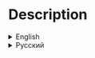 <h1>Description</h1>
<details>
<summary>English</summary>
<h2>Information</h2>

The modpack adds new mechanics and features:
<ul>
		<li>New suits and cosmetics;</li>
		<li>Disabled the ability for dead players to vote to make the ship leave;</li>
		<li>Self-destruct system is activated when you remove the apparatus, also you now take damage with radiation from the apparatus;</li>
		<li>Mines/turrets attacking enemies;</li>
		<li>Added reserved slots for: flashlight, walkie-talkie, key;</li>
		<li>Ship is wider, added windows and skyboxes when in orbit;</li>
		<li>Added new emotes.</li>
</ul>

Included [BQO Core](https://thunderstore.io/c/lethal-company/p/RebelSqu4d/BQO_Core/) modpack.

<h2>Modlist</h2>

|Mod                                                                                                          |Description                                                                                    |Author          |
|-------------------------------------------------------------------------------------------------------------|-----------------------------------------------------------------------------------------------|----------------|
|[Atomics Cosmetics](https://thunderstore.io/c/lethal-company/p/AtomicStudio/Atomics_Cosmetics/)              |Adds new cosmetics via the MoreCompany mod                                                     |AtomicStudio    |
|[Atomics Suits](https://thunderstore.io/c/lethal-company/p/AtomicStudio/Atomics_Suits/)                      |Adds some suits                                                                                |AtomicStudio    |
|[DisableShipVote](https://thunderstore.io/c/lethal-company/p/KoogeesMods/DisableShipVote/)                   |Disables the ability for dead players to vote to make the ship leave                           |KoogeesMods     |
|[Celestial Tint](https://thunderstore.io/c/lethal-company/p/sfDesat/Celestial_Tint/)                	      |Adds new visuals when in orbit                                                                 |sfDesat         |
|[FacilityMeltdown](https://thunderstore.io/c/lethal-company/p/loaforc/FacilityMeltdown/)                     |If the apparatus is removed, the self-destruct system is activated                             |loaforc         |
|[FairAI](https://thunderstore.io/c/lethal-company/p/TheFluff/FairAI/)                                        |Mines and turrets react to enemies                                                             |TheFluff        |
|[FasterItemDropship](https://thunderstore.io/c/lethal-company/p/FlipMods/FasterItemDropship/)                |Makes the Item Dropship arrive and leave faster                                                |FlipMods        |
|[FireExitFlip](https://thunderstore.io/c/lethal-company/p/PC/FireExitFlip/)                                  |When entering through fire exit this makes you turn away from the door                         |PC              |
|[HEV Suit](https://thunderstore.io/c/lethal-company/p/Dunn/HEV_Suit/)                                        |Adds HEV Suit from Half Life 1                                                                 |Dunn            |
|[Hold Scan Button](https://thunderstore.io/c/lethal-company/p/FutureSavior/Hold_Scan_Button/)                |Allows you to hold the scan button to continuously keep scanning                               |FutureSavior    |
|[LethalRadiation](https://thunderstore.io/c/lethal-company/p/gamehog44/LethalRadiation/)                     |Adds repercussions for removing the apparatus. Including: damage every hour, and screen blur   |gamehog44       |
|[Matty Fixes](https://thunderstore.io/c/lethal-company/p/mattymatty/Matty_Fixes/)                            |A collection of Fixes for the vanilla game, with focus on vanilla compatibility                |mattymatty      |
|[More Suits](https://thunderstore.io/c/lethal-company/p/x753/More_Suits/)                                    |Adds more suits to choose from, and can be used as a library to load your own suits!           |x753            |
|[MoreItems](https://thunderstore.io/c/lethal-company/p/Drakorle/MoreItems/)                                  |Changes the max amount of items that the game saves from 45 to 999                             |Drakorle        |
|[Moved Magnet Switch](https://thunderstore.io/c/lethal-company/p/AtomicStudio/Moved_Magnet_Switch/)          |Changes the position of the magnet switch                                                      |AtomicStudio    |
|[NikkisCosmeticKingdom](https://thunderstore.io/c/lethal-company/p/Nikki/NikkisCosmeticKingdom/)             |Adds new cosmetics via the MoreCompany mod                                                     |Nikki           |
|[NoAll2Handed](https://thunderstore.io/c/lethal-company/p/MettaurSp/NoAll2Handed/)                           |On dungeon generation with a fixed item type, reroll if its two handed                         |MettaurSp       |
|[OrbitRecharge](https://thunderstore.io/c/lethal-company/p/mrov/OrbitRecharge/)                              |Automatically recharge all items on ship when going into orbit                                 |mrov            |
|[ReservedFlashlightSlot](https://thunderstore.io/c/lethal-company/p/FlipMods/ReservedFlashlightSlot/)        |Gives a dedicated Flashlight slot                                                              |FlipMods        |
|[ReservedItemSlotCore](https://thunderstore.io/c/lethal-company/p/FlipMods/ReservedItemSlotCore/)            |The core mod for all ReservedItemSlot mods                                                     |FlipMods        |
|[ReservedUtilitySlot](https://thunderstore.io/c/lethal-company/p/FlipMods/ReservedUtilitySlot/)              |Gives a dedicated Utility slot. Optional separate item slot for the key                        |FlipMods        |
|[ReservedWalkieSlot](https://thunderstore.io/c/lethal-company/p/FlipMods/ReservedWalkieSlot/)                |Gives a dedicated Walkie slot                                                                  |FlipMods        |
|[ShipWindows](https://thunderstore.io/c/lethal-company/p/TestAccount666/ShipWindows/)                        |Adds glass windows to the ship so you can see what's going on outside                          |TestAccount666  |
|[SimpleCompany](https://thunderstore.io/c/lethal-company/p/Smxrez/SimpleCompany/)                            |Adds new cosmetics via the MoreCompany mod                                                     |Smxrez          |
|[SuitSaver](https://thunderstore.io/c/lethal-company/p/Hexnet111/SuitSaver/)                                 |A plugin for saving your last used suit                                                        |Hexnet111       |
|[TooManyEmotes](https://thunderstore.io/c/lethal-company/p/FlipMods/TooManyEmotes/)                          |This mod adds a ton of new emotes to the game, which can be purchased in the store             |FlipMods        |
|[Touchscreen](https://thunderstore.io/c/lethal-company/p/TheDeadSnake/Touchscreen/)                          |Allows players to interact with the ship monitor                                               |TheDeadSnake    |
|[Wider Ship Mod](https://thunderstore.io/c/lethal-company/p/mborsh/Wider_Ship_Mod/)                          |Makes the ship 'a little' wider for you and your stuff                                         |mborsh          |

<h2>Modpacks</h2>
<br>

[BigQuotaOperation](https://thunderstore.io/c/lethal-company/p/RebelSqu4d/BigQuotaOperation/) - modpack, in which the HUD is redesigned, added new moons, items, monsters and more (Included modpacks: BQO Core, BQO Vanilla Extended, BQO Nightmare, BQO LongWay).

[BQO Core](https://thunderstore.io/c/lethal-company/p/RebelSqu4d/BQO_Core/) - modpack focused on the vanilla experience, but with bugfixes and improvements

[BQO Vanilla Extended](https://thunderstore.io/c/lethal-company/p/RebelSqu4d/BQO_Vanilla_Extended/) - modpack that extends vanilla mechanics.

[BQO Nightmare](https://thunderstore.io/c/lethal-company/p/RebelSqu4d/BQO_Nightmare/) - more horror atmospheric and enemies.

[BQO LongWay](https://thunderstore.io/c/lethal-company/p/RebelSqu4d/BQO_LongWay/) - new moons, interiors, scrap and other.

<h2>Links</h2>

<h3>

[Discord server](https://discord.gg/SDY8KZ6g3P)
</h3>
</details>

<details>
<summary>Русский</summary>
<h2>Информация</h2>

Модпак добавляет новые механики и фишки:
<ul>
		<li>Новые костюмы и косметика;</li>
		<li>Отключена возможность для мёртвых игроков голосовать за досрочный взлёт корабля;</li>
		<li>При извлечении аппарата (генератора) активируется система самоуничтожения, также теперь вы получаете урон радиацией, получаемой от аппарата;</li>
		<li>Мины/турели атакуют врагов;</li>
		<li>Добавлены зарезервированные слоты для: фонарика, рации, ключа;</li>
		<li>Корабль стал шире, добавлены окна и скайбоксы при нахождении на орбите;</li>
		<li>Добавлены новые эмоции.</li>
</ul>

Содержит сборку [BQO Core](https://thunderstore.io/c/lethal-company/p/RebelSqu4d/BQO_Core/).

<h2>Список модов</h2>

|Мод                                                                                                          |Описание                                                                                       |Автор           |
|-------------------------------------------------------------------------------------------------------------|-----------------------------------------------------------------------------------------------|----------------|
|[Atomics Cosmetics](https://thunderstore.io/c/lethal-company/p/AtomicStudio/Atomics_Cosmetics/)              |Добавляет новую косметику в MoreCompany                                                        |AtomicStudio    |
|[Atomics Suits](https://thunderstore.io/c/lethal-company/p/AtomicStudio/Atomics_Suits/)                      |Добавляет несколько костюмов                                                                   |AtomicStudio    |
|[DisableShipVote](https://thunderstore.io/c/lethal-company/p/KoogeesMods/DisableShipVote/)                   |Отключает возможность голосования за преждевременный отлёт корабля у погибших игроков          |KoogeesMods     |
|[Celestial Tint](https://thunderstore.io/c/lethal-company/p/sfDesat/Celestial_Tint/)                	      |Добавляет новые визуальные эффекты на орбите                                                   |sfDesat         |
|[FacilityMeltdown](https://thunderstore.io/c/lethal-company/p/loaforc/FacilityMeltdown/)                     |Если извлечь аппарат, активируется система самоуничтожения                                     |loaforc         |
|[FairAI](https://thunderstore.io/c/lethal-company/p/TheFluff/FairAI/)                                        |Мины и турели реагируют на противников                                                         |TheFluff        |
|[FasterItemDropship](https://thunderstore.io/c/lethal-company/p/FlipMods/FasterItemDropship/)                |Делает доставку купленных предметов быстрее                                                    |FlipMods        |
|[FireExitFlip](https://thunderstore.io/c/lethal-company/p/PC/FireExitFlip/)                                  |Разворачивает вас от двери при входе через пожарную дверь                                      |PC              |
|[HEV Suit](https://thunderstore.io/c/lethal-company/p/Dunn/HEV_Suit/)                                        |Добавляет HEV костюм из Half Life 1                                                            |Dunn            |
|[Hold Scan Button](https://thunderstore.io/c/lethal-company/p/FutureSavior/Hold_Scan_Button/)                |Позволяет использовать сканер удерживая `ПКМ`                                                  |FutureSavior    |
|[LethalRadiation](https://thunderstore.io/c/lethal-company/p/gamehog44/LethalRadiation/)                     |Добавляет последствия при извлечении аппарата. Такие, как урон и размытый экран                |gamehog44       |
|[Matty Fixes](https://thunderstore.io/c/lethal-company/p/mattymatty/Matty_Fixes/)                            |Сборник исправлений для ванильной игры с упором на совместимость с ванильной версией           |mattymatty      |
|[More Suits](https://thunderstore.io/c/lethal-company/p/x753/More_Suits/)                                    |Добавляет больше костюмов. Также используется для загрузки других костюмов                     |x753            |
|[MoreItems](https://thunderstore.io/c/lethal-company/p/Drakorle/MoreItems/)                                  |Изменяет максимальное количество предметов, сохраняемых игрой, с 45 до 999                     |Drakorle        |
|[Moved Magnet Switch](https://thunderstore.io/c/lethal-company/p/AtomicStudio/Moved_Magnet_Switch/)          |Изменяет расположение переключателя магнита                                                    |AtomicStudio    |
|[NikkisCosmeticKingdom](https://thunderstore.io/c/lethal-company/p/Nikki/NikkisCosmeticKingdom/)             |Добавляет новую косметику в MoreCompany                                                        |Nikki           |
|[NoAll2Handed](https://thunderstore.io/c/lethal-company/p/MettaurSp/NoAll2Handed/)                           |При ивенте на одинаковые предметы отключает двуручнуе                                          |MettaurSp       |
|[OrbitRecharge](https://thunderstore.io/c/lethal-company/p/mrov/OrbitRecharge/)                              |Перезаряжает всё снаряжение на корабле при взлёте на орбиту (кроме предметов в сумке)          |mrov            |
|[ReservedFlashlightSlot](https://thunderstore.io/c/lethal-company/p/FlipMods/ReservedFlashlightSlot/)        |Добавляет отдельный слот для фонарика                                                          |FlipMods        |
|[ReservedItemSlotCore](https://thunderstore.io/c/lethal-company/p/FlipMods/ReservedItemSlotCore/)            |API для модов, добавляющих отдельные слоты для снаряжения                                      |FlipMods        |
|[ReservedUtilitySlot](https://thunderstore.io/c/lethal-company/p/FlipMods/ReservedUtilitySlot/)              |Добавляет отдельный слот для инструментов, а также слот для ключа                              |FlipMods        |
|[ReservedWalkieSlot](https://thunderstore.io/c/lethal-company/p/FlipMods/ReservedWalkieSlot/)                |Добавляет отдельный слот для рации                                                             |FlipMods        |
|[ShipWindows](https://thunderstore.io/c/lethal-company/p/TestAccount666/ShipWindows/)                        |Добавляет на корабль стеклянные окна, чтобы вы могли видеть, что происходит снаружи            |TestAccount666  |
|[SimpleCompany](https://thunderstore.io/c/lethal-company/p/Smxrez/SimpleCompany/)                            |Добавляет новую косметику в MoreCompany                                                        |Smxrez          |
|[SuitSaver](https://thunderstore.io/c/lethal-company/p/Hexnet111/SuitSaver/)                                 |Плагин, сохраняющий последний использованный костюм                                            |Hexnet111       |
|[TooManyEmotes](https://thunderstore.io/c/lethal-company/p/FlipMods/TooManyEmotes/)                          |Добавляет новые эмоции, которые можно купить в магазине                                        |FlipMods        |
|[Touchscreen](https://thunderstore.io/c/lethal-company/p/TheDeadSnake/Touchscreen/)                          |Позволяет взаимодействовать с экраном монитора делая его сенсорным                             |TheDeadSnake    |
|[Wider Ship Mod](https://thunderstore.io/c/lethal-company/p/mborsh/Wider_Ship_Mod/)                          |Расширяет площадь корабля                                                                      |mborsh          |

<h2>Другие сборки</h2>
<br>

[BigQuotaOperation](https://thunderstore.io/c/lethal-company/p/RebelSqu4d/BigQuotaOperation/) - сборка, в которой переработан HUD, добалвены новые луны, предметы, монстры и многое другое(Содержит сборки: BQO Core, BQO Vanilla Extended, BQO Nightmare, BQO LongWay).

[BQO Core](https://thunderstore.io/c/lethal-company/p/RebelSqu4d/BQO_Core/) - сборка, ориентированная на ванильный опыт, но с багфиксами и улучшениями.

[BQO Vanilla Extended](https://thunderstore.io/c/lethal-company/p/RebelSqu4d/BQO_Vanilla_Extended/) - сборка, расширяющая ванильные механики.

[BQO Nightmare](https://thunderstore.io/c/lethal-company/p/RebelSqu4d/BQO_Nightmare/) - больше хоррор атмосферы и врагов.

[BQO LongWay](https://thunderstore.io/c/lethal-company/p/RebelSqu4d/BQO_LongWay/) - новые луны, интерьеры, лом и прочее.

<h2>Ссылки</h2>

<h3>

[Discord сервер](https://discord.gg/SDY8KZ6g3P)
</h3>
</details>
